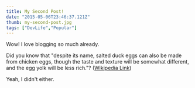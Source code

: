 ```yaml
---
title: My Second Post!
date: "2015-05-06T23:46:37.121Z"
thumb: my-second-post.jpg
tags: ["DevLife","Popular"]
---
```


Wow! I love blogging so much already.

Did you know that "despite its name, salted duck eggs can also be made from
chicken eggs, though the taste and texture will be somewhat different, and the
egg yolk will be less rich."?
([Wikipedia Link](https://en.wikipedia.org/wiki/Salted_duck_egg))

Yeah, I didn't either.
